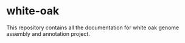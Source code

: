 # white-oak
This repository contains all the documentation for white oak genome assembly and annotation project.
